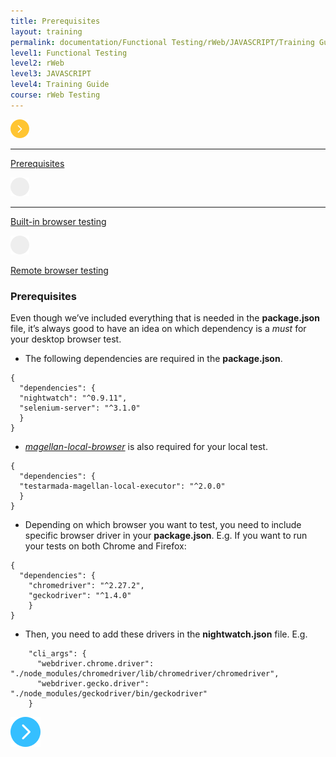 ```yaml
---
title: Prerequisites
layout: training
permalink: documentation/Functional Testing/rWeb/JAVASCRIPT/Training Guide/rWeb Testing/Prerequisites
level1: Functional Testing
level2: rWeb
level3: JAVASCRIPT
level4: Training Guide
course: rWeb Testing
---
```

<div class="sidebar">
<div class="training-doc-link">
<div class ="training-doc-link-left">
<img class="training-doc-link-left__img" src="/images/training/actived.png" srcset="/images/training/actived@2x.png 2x, /images/training/actived@3x.png 3x" /><hr class="training-doc-link-left__hr training-doc-link-left__hr-pending" /></div>
<p class="training-doc-link__text">
<a class="training-doc-link__text-current" href="./Prerequisites">Prerequisites</a></p>
</div>
<div class="training-doc-link">
<div class ="training-doc-link-left">
<img class="training-doc-link-left__img" src="/images/training/unread.png" srcset="/images/training/unread@2x.png 2x, /images/training/unread@3x.png 3x" /><hr class="training-doc-link-left__hr training-doc-link-left__hr-pending" /></div>
<p class="training-doc-link__text">
<a class="training-doc-link__text-pending" href="./Built-in browser testing">Built-in browser testing</a></p>
</div>
<div class="training-doc-link">
<div class ="training-doc-link-left">
<img class="training-doc-link-left__img" src="/images/training/unread.png" srcset="/images/training/unread@2x.png 2x, /images/training/unread@3x.png 3x" /></div>
<p class="training-doc-link__text">
<a class="training-doc-link__text-pending" href="./Remote browser testing">Remote browser testing</a></p>
</div>
</div>
<div class="training-doc-nav-btn">
</div>
<div class="training-content markdown">
<h3>Prerequisites</h3>
<p>Even though we’ve included everything that is needed in the <strong>package.json</strong> file, it’s always good to have an idea on which dependency is a <em>must</em> for your desktop browser test.</p>
<ul>
<li>The following dependencies are required in the <strong>package.json</strong>.</li>
</ul>
<pre><code class="language-bash">{
  &quot;dependencies&quot;: {
  &quot;nightwatch&quot;: &quot;^0.9.11&quot;,
  &quot;selenium-server&quot;: &quot;^3.1.0&quot;
  }
}
</code></pre>
<ul>
<li><em><a href="https://github.com/TestArmada/magellan-local-executor">magellan-local-browser</a></em> is also required for your local test.</li>
</ul>
<pre><code class="language-bash">{
  &quot;dependencies&quot;: {
  &quot;testarmada-magellan-local-executor&quot;: &quot;^2.0.0&quot;
  }
}
</code></pre>
<ul>
<li>Depending on which browser you want to test, you need to include specific browser driver in your <strong>package.json</strong>. E.g. If you want to run your tests on both Chrome and Firefox:</li>
</ul>
<pre><code class="language-bash">{
  &quot;dependencies&quot;: {
    &quot;chromedriver&quot;: &quot;^2.27.2&quot;,
    &quot;geckodriver&quot;: &quot;^1.4.0&quot;
    }
}
</code></pre>
<ul>
<li>Then, you need to add these drivers in the <strong>nightwatch.json</strong> file. E.g.</li>
</ul>
<pre><code class="language-bash">    &quot;cli_args&quot;: {
      &quot;webdriver.chrome.driver&quot;: &quot;./node_modules/chromedriver/lib/chromedriver/chromedriver&quot;,
      &quot;webdriver.gecko.driver&quot;: &quot;./node_modules/geckodriver/bin/geckodriver&quot;
    }
</code></pre>
</div>
<div class="training-doc-nav-btn">
<a href="./Built-in browser testing"><img src="/images/training/btn-right.png" srcset="/images/training/btn-right@2x.png 2x, /images/training/btn-right@3x.png 3x" /></a>
</div>
